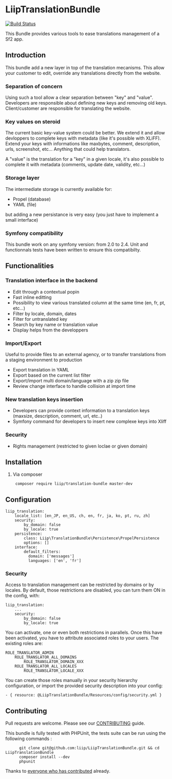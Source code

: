 LiipTranslationBundle
=====================

[![Build Status](https://magnum.travis-ci.com/liip/LiipTranslationBundle.png?token=qRGqYhgyyFcdZKKPqBhb&branch=master)](https://magnum.travis-ci.com/liip/LiipTranslationBundle)

This Bundle provides various tools to ease translations management of a Sf2 app.


Introduction
------------

This bundle add a new layer in top of the translation mecanisms. This allow your customer to edit, override any translations directly from the website.

### Separation of concern

Using such a tool allow a clear separation between "key" and "value". Developers are responsible about defining new keys and removing old keys.
Client/customer are responsible for translating the website.

### Key values on steroid

The current basic key-value system could be better. We extend it and allow devloppers to complete keys with metadata (like it's possible with XLiFF).
Extend your keys with informations like maxbytes, comment, description, urls, screenshot, etc... Anything that could help translators.

A "value" is the translation for a "key" in a given locale, it's also possible to complete it with metadata (comments, update date, validity, etc...)

### Storage layer

The intermediate storage is currently available for:

 * Propel (database)
 * YAML (file)

but adding a new persistance is very easy (you just have to implement a small interface)

### Symfony compatibility

This bundle work on any symfony version: from 2.0 to 2.4. Unit and functionnals tests have been written to ensure this compatibilty.


Functionalities
---------------

### Translation interface in the backend

 * Edit through a contextual popin
 * Fast inline editting
 * Possibility to view various translated column at the same time (en, fr, pt, etc...)
 * Filter by locale, domain, dates
 * Filter for untranslated key
 * Search by key name or translation value
 * Display helps from the developpers

### Import/Export

Useful to provide files to an external agency, or to transfer translations from a staging environment to production

 * Export translation in YAML
 * Export based on the current list filter
 * Export/import multi domain/language with a zip zip file
 * Review change interface to handle collision at import time

### New translation keys insertion

 * Developers can provide context information to a translation keys (maxsize, description, comment, url, etc..)
 * Symfony command for developers to insert new complexe keys into Xliff

### Security

 * Rights management (restricted to given loclae or given domain)


Installation
------------

  1. Via composer

          composer require liip/translation-bundle master-dev

Configuration
-------------

    liip_translation:
        locale_list: [en_JP, en_US, ch, en, fr, ja, ko, pt, ru, zh]
        security:
            by_domain: false
            by_locale: true
        persistence:
            class: Liip\TranslationBundle\Persistence\PropelPersistence
            options: []
        interface:
            default_filters:
              domain: ['messages']
              languages: ['en', 'fr']

### Security

Access to translation management can be restricted by domains or by locales. By default, those restrictions are
disabled, you can turn them ON in the config, with:

    liip_translation:
        ...
        security:
            by_domain: false
            by_locale: true

You can activate, one or even both restrictions in parallels. Once this have been activated, you have to attribute
associated roles to your users. The existing roles are:

    ROLE_TRANSLATOR_ADMIN
        ROLE_TRANSLATOR_ALL_DOMAINS
            ROLE_TRANSLATOR_DOMAIN_XXX
        ROLE_TRANSLATOR_ALL_LOCALES
            ROLE_TRANSLATOR_LOCALE_XXX

You can create those roles manually in your security hierarchy configuration, or import the provided security
description into your config:

    - { resource: @LiipTranslationBundle/Resources/config/security.yml }


Contributing
------------

Pull requests are welcome. Please see our [CONTRIBUTING](https://github.com/liip/LiipTranslationBundle/blob/master/CONTRIBUTING.md) guide.

This bundle is fully tested with PHPUnit, the tests suite can be run using the following commands :

          git clone git@github.com:liip/LiipTranslationBundle.git && cd LiipTranslationBundle
          composer install --dev
          phpunit

Thanks to [everyone who has contributed](https://github.com/liip/LiipTranslationBundle/graphs/contributors) already.
